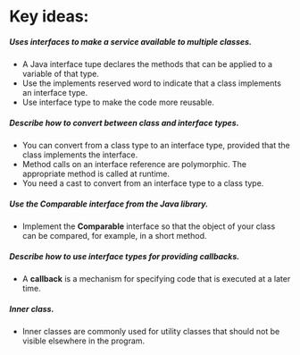 # Key ideas:
##### Uses interfaces to make a service available to multiple classes.
* A Java interface tupe declares the methods that can be applied to a variable of that type.
* Use the implements reserved word to indicate that a class implements an interface type.
* Use interface type to make the code more reusable.

##### Describe how to convert between class and interface types.
* You can convert from a class type to an interface type, provided
that the class implements the interface.
* Method calls on an interface reference are polymorphic. The 
appropriate method is called at runtime.
* You need a cast to convert from an interface type to a class type.

##### Use the Comparable interface from the Java library.
* Implement the **Comparable** interface so that the object of your
class can be compared, for example, in a short method.

##### Describe how to use interface types for providing callbacks.
* A **callback** is a mechanism for specifying code that 
is executed at a later time.

##### Inner class.
* Inner classes are commonly used for utility classes that should
not be visible elsewhere in the program.
